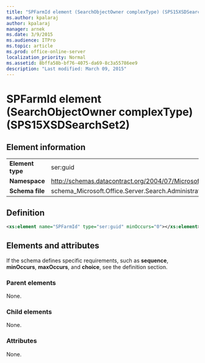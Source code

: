 ```yaml
---
title: "SPFarmId element (SearchObjectOwner complexType) (SPS15XSDSearchSet2)"
ms.author: kpalaraj
author: kpalaraj
manager: arnek
ms.date: 3/9/2015
ms.audience: ITPro
ms.topic: article
ms.prod: office-online-server
localization_priority: Normal
ms.assetid: 8bffa58b-bf76-4075-da69-8c3a55786ee9
description: "Last modified: March 09, 2015"
---
```


# SPFarmId element (SearchObjectOwner complexType) (SPS15XSDSearchSet2)

 
  
## Element information

|||
|:-----|:-----|
|**Element type** <br/> |ser:guid  <br/> |
|**Namespace** <br/> |http://schemas.datacontract.org/2004/07/Microsoft.Office.Server.Search.Administration  <br/> |
|**Schema file** <br/> |schema_Microsoft.Office.Server.Search.Administration.xsd  <br/> |
   
## Definition

```XML
<xs:element name="SPFarmId" type="ser:guid" minOccurs="0"></xs:element>

```

## Elements and attributes

If the schema defines specific requirements, such as **sequence**, **minOccurs**, **maxOccurs**, and **choice**, see the definition section. 
  
### Parent elements

None.
  
### Child elements

None.
  
### Attributes

None.
  

